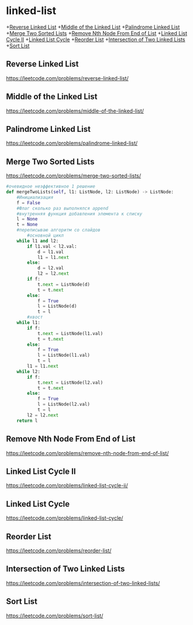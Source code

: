 # linked-list
+[Reverse Linked List](#reverse-linked-list)
+[Middle of the Linked List](#middle-of-the-linked-list)
+[Palindrome Linked List](#palindrome-linked-list)
+[Merge Two Sorted Lists](#merge-two-sorted-lists)
+[Remove Nth Node From End of List](#remove-nth-node-from-end-of-list)
+[Linked List Cycle II](#linked-list-cycle-ii)
+[Linked List Cycle](#linked-list-cycle)
+[Reorder List](#reorder-list)
+[Intersection of Two Linked Lists](#intersection-of-two-linked-lists)
+[Sort List](#sort-list)


## Reverse Linked List
https://leetcode.com/problems/reverse-linked-list/

## Middle of the Linked List
https://leetcode.com/problems/middle-of-the-linked-list/

## Palindrome Linked List
https://leetcode.com/problems/palindrome-linked-list/

## Merge Two Sorted Lists
https://leetcode.com/problems/merge-two-sorted-lists/
```python
#очевидное неэффективное 1 решение
def mergeTwoLists(self, l1: ListNode, l2: ListNode) -> ListNode:
    #Инициализация
    f = False 
    #Флаг сколько раз выполнялся append
    #внутренняя функция добавления элемента к списку
    l = None
    t = None
    #переписываю алгоритм со слайдов
        #основной цикл
    while l1 and l2:
        if l1.val < l2.val:
            d = l1.val
            l1 = l1.next
        else:
            d = l2.val
            l2 = l2.next
        if f:
            t.next = ListNode(d)
            t = t.next
        else:
            f = True
            l = ListNode(d)
            t = l
        #хвост
    while l1:
        if f:
            t.next = ListNode(l1.val)
            t = t.next
        else:
            f = True
            l = ListNode(l1.val)
            t = l
        l1 = l1.next
    while l2:
        if f:
            t.next = ListNode(l2.val)
            t = t.next
        else:
            f = True
            l = ListNode(l2.val)
            t = l
        l2 = l2.next
    return l
```

## Remove Nth Node From End of List
https://leetcode.com/problems/remove-nth-node-from-end-of-list/

## Linked List Cycle II
https://leetcode.com/problems/linked-list-cycle-ii/

## Linked List Cycle
https://leetcode.com/problems/linked-list-cycle/

## Reorder List
https://leetcode.com/problems/reorder-list/

## Intersection of Two Linked Lists
https://leetcode.com/problems/intersection-of-two-linked-lists/

## Sort List
https://leetcode.com/problems/sort-list/
